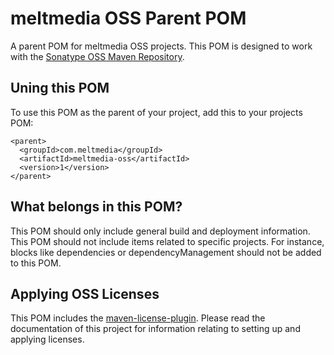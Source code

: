 meltmedia OSS Parent POM
====================

A parent POM for meltmedia OSS projects.  This POM is designed to work with the 
[Sonatype OSS Maven Repository](https://docs.sonatype.org/display/Repository/Sonatype+OSS+Maven+Repository+Usage+Guide).

Uning this POM
--------------

To use this POM as the parent of your project, add this to your projects POM:

    <parent>
      <groupId>com.meltmedia</groupId>
      <artifactId>meltmedia-oss</artifactId>
      <version>1</version>
    </parent>

What belongs in this POM?
-------------------------

This POM should only include general build and deployment information.  This POM should not include items related
to specific projects.  For instance, blocks like dependencies or dependencyManagement should not be added to this POM.

Applying OSS Licenses
---------------------

This POM includes the [maven-license-plugin](http://code.google.com/p/maven-license-plugin/).  Please read the documentation of this project for information relating
to setting up and applying licenses.